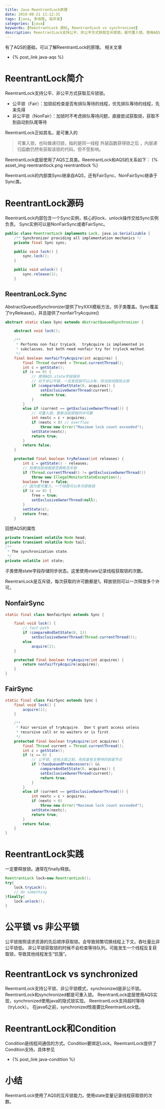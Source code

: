 ```yaml
---
title: Java ReentrantLock原理
date: 2019-08-21 11:12:31
tags: [java, 多线程, 高并发]
categories: [java]
keywords: [ReentrantLock 源码, ReentrantLock vs synchronized]
description: ReentrantLock支持公平、非公平方式获取互斥锁锁。是可重入锁。使用AQS的state字段记录获取锁的次数。
---
```


有了AQS的基础，可以了解ReentrantLock的原理。
相关文章
- {% post_link java-aqs %}

# ReentrantLock简介

ReentrantLock支持公平、非公平方式获取互斥锁锁。

- 公平锁（Fair）：加锁前检查是否有排队等待的线程，优先排队等待的线程，先来先得 
- 非公平锁（NonFair）：加锁时不考虑排队等待问题，直接尝试获取锁，获取不到自动到队尾等待

ReentrantLock正如其名，是可重入的
>可重入锁，也叫做递归锁，指的是同一线程 外层函数获得锁之后 ，内层递归函数仍然有获取该锁的代码，但不受影响。

ReentrantLock底层使用了AQS工具类。ReentrantLock和AQS的关系如下：
{% asset_img reentrantlock.png reentrantlock %}

ReentrantLock的内部类Sync继承自AQS，还有FairSync、NonFairSync继承于Sync类。

<!-- more -->

# ReentrantLock源码

ReentrantLock内部包含一个Sync实例，核心的lock、unlock操作交给Sync实例负责。
Sync实例可以是NonFairSync或者FairSync。
```java
public class ReentrantLock implements Lock, java.io.Serializable {
    /** Synchronizer providing all implementation mechanics */
    private final Sync sync;

    public void lock() {
        sync.lock();
    }

    public void unlock() {
        sync.release(1);
    }
```

## ReentranLock.Sync

AbstractQueuedSynchronizer提供了tryXXX模板方法，供子类覆盖。Sync覆盖了tryRelease()，并且提供了nonfairTryAcquire()
```java
abstract static class Sync extends AbstractQueuedSynchronizer {

    abstract void lock();

    /**
     * Performs non-fair tryLock.  tryAcquire is implemented in
     * subclasses, but both need nonfair try for trylock method.
     */
    final boolean nonfairTryAcquire(int acquires) {
        final Thread current = Thread.currentThread();
        int c = getState();
        if (c == 0) {
            // 使用AQS.state字段保存
            // 对于非公平锁，一旦发现锁可以占有，则当前线程抢占锁
            if (compareAndSetState(0, acquires)) {
                setExclusiveOwnerThread(current);
                return true;
            }
        }
        else if (current == getExclusiveOwnerThread()) {
            // 可重入锁，更新当前获取的许可数
            int nextc = c + acquires;
            if (nextc < 0) // overflow
                throw new Error("Maximum lock count exceeded");
            setState(nextc);
            return true;
        }
        return false;
    }

    protected final boolean tryRelease(int releases) {
        int c = getState() - releases;
        // 检擦当前线程是否拥有互斥锁
        if (Thread.currentThread() != getExclusiveOwnerThread())
            throw new IllegalMonitorStateException();
        boolean free = false;
        // 因为是可重入，一个线程可以多次获取锁
        if (c == 0) {
            free = true;
            setExclusiveOwnerThread(null);
        }
        setState(c);
        return free;
    }
```
回想AQS的属性
```java
private transient volatile Node head;
private transient volatile Node tail;
/**
 * The synchronization state.
 */
private volatile int state;
```
子类使用state字段存储同步状态。这里使用state记录线程获取锁的次数。

ReentranLock是互斥锁，每次获取的许可数都是1。释放锁则可以一次释放多个许可。

## NonfairSync
```java
static final class NonfairSync extends Sync {

    final void lock() {
        // fast-path
        if (compareAndSetState(0, 1))
            setExclusiveOwnerThread(Thread.currentThread());
        else
            acquire(1);
    }

    protected final boolean tryAcquire(int acquires) {
        return nonfairTryAcquire(acquires);
    }
}
```

## FairSync

```java
static final class FairSync extends Sync {
    final void lock() {
        acquire(1);
    }

    /**
     * Fair version of tryAcquire.  Don't grant access unless
     * recursive call or no waiters or is first.
     */
    protected final boolean tryAcquire(int acquires) {
        final Thread current = Thread.currentThread();
        int c = getState();
        if (c == 0) {
            // 公平锁，在抢占锁之前，先检查有无等待的前驱节点
            if (!hasQueuedPredecessors() &&
                compareAndSetState(0, acquires)) {
                setExclusiveOwnerThread(current);
                return true;
            }
        }
        else if (current == getExclusiveOwnerThread()) {
            int nextc = c + acquires;
            if (nextc < 0)
                throw new Error("Maximum lock count exceeded");
            setState(nextc);
            return true;
        }
        return false;
    }
}
```

# ReentrantLock实践

一定要释放锁。通常在finally释放。
```java
ReentrantLock lock=new ReentrantLock();
try{
    lock.tryLock();
    // do something
}finally{
    lock.unlock();
}
```

# 公平锁 vs 非公平锁

公平锁按照请求资源的先后顺序获取锁。会导致频繁切换线程上下文。吞吐量比非公平锁低。
非公平锁获取锁的时候不会检查等待队列。可能发生一个线程反复获取锁，导致其他线程发生“饥饿”。

# ReentrantLock vs synchronized

ReentrantLock支持公平锁、非公平锁模式，synchronized是非公平锁。
ReentrantLock和synchronized都是可重入锁。
ReentrantLock底层使用AQS实现，synchronized使用java的隐式锁实现。
ReentrantLock支持超时等待（tryLock）。
在java6之前，synchronized性能要比ReentrantLock低。

# ReentrantLock和Condition

Condition是线程间通信的方式。Condition要绑定Lock。ReentrantLock提供了Condition支持。具体参见
- {% post_link java-condition %}

# 小结

ReentrantLock使用了AQS的互斥锁能力。使用state变量记录线程获取锁的次数。

